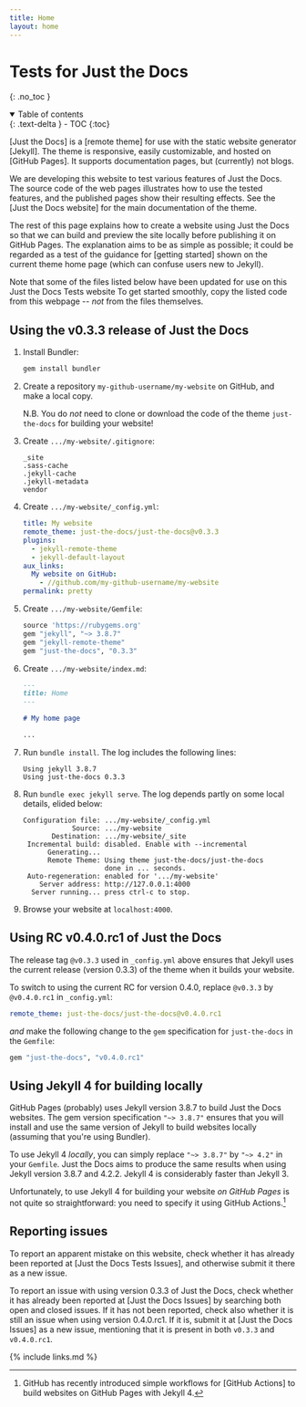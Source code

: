 ```yaml
---
title: Home
layout: home
---
```


# Tests for Just the Docs
{: .no_toc }

<details open markdown="block">
  <summary>
    Table of contents
  </summary>
  {: .text-delta }
- TOC
{:toc}
</details>


[Just the Docs] is a [remote theme] for use with the static website generator [Jekyll].
The theme is responsive, easily customizable, and hosted on [GitHub Pages].
It supports documentation pages, but (currently) not blogs.

We are developing this website to test various features of Just the Docs.
The source code of the web pages illustrates how to use the tested features,
and the published pages show their resulting effects.
See the [Just the Docs website] for the main documentation of the theme.

The rest of this page explains how to create a website using Just the Docs
so that we can build and preview the site locally before publishing it on GitHub Pages.
The explanation aims to be as simple as possible;
it could be regarded as a test of the guidance for [getting started]
shown on the current theme home page (which can confuse users new to Jekyll).

Note that some of the files listed below have been updated for use on this 
Just the Docs Tests website
To get started smoothly, copy the listed code from this webpage -- _not_ from
the files themselves.

## Using the v0.3.3 release of Just the Docs

1.  Install Bundler:

    ```sh
    gem install bundler
    ```
    
1.  Create a repository `my-github-username/my-website` on GitHub, and make a local copy.

    N.B. You do _not_ need to clone or download the code of the theme `just-the-docs`
    for building your website!
    
1.  Create `.../my-website/.gitignore`:

    ```
    _site
    .sass-cache
    .jekyll-cache
    .jekyll-metadata
    vendor
    ```

1. Create `.../my-website/_config.yml`:

    ```yml
    title: My website
    remote_theme: just-the-docs/just-the-docs@v0.3.3
    plugins:
      - jekyll-remote-theme
      - jekyll-default-layout
    aux_links:
      My website on GitHub:
        - //github.com/my-github-username/my-website
    permalink: pretty
    ```

1.  Create `.../my-website/Gemfile`:

    ```ruby
    source 'https://rubygems.org'
    gem "jekyll", "~> 3.8.7"
    gem "jekyll-remote-theme"
    gem "just-the-docs", "0.3.3"
    ```

1.  Create `.../my-website/index.md`:

    ```md
    ---
    title: Home
    ---

    # My home page
    
    ...
    ```

1.  Run `bundle install`.
    The log includes the following lines:

    ```
    Using jekyll 3.8.7
    Using just-the-docs 0.3.3
    ```

1.  Run `bundle exec jekyll serve`.
    The log depends partly on some local details, elided below:

    ```
    Configuration file: .../my-website/_config.yml
                Source: .../my-website
           Destination: .../my-website/_site
     Incremental build: disabled. Enable with --incremental
          Generating... 
          Remote Theme: Using theme just-the-docs/just-the-docs
                        done in ... seconds.
     Auto-regeneration: enabled for '.../my-website'
        Server address: http://127.0.0.1:4000
      Server running... press ctrl-c to stop.
    ```

1.  Browse your website at `localhost:4000`.

## Using RC v0.4.0.rc1 of Just the Docs

The release tag `@v0.3.3` used in `_config.yml` above ensures that Jekyll uses
the current release (version 0.3.3) of the theme when it builds your website.

To switch to using the current RC for version 0.4.0, replace `@v0.3.3`
by `@v0.4.0.rc1` in `_config.yml`:

```yml
remote_theme: just-the-docs/just-the-docs@v0.4.0.rc1
```

_and_ make the following change to the `gem` specification for `just-the-docs`
in the `Gemfile`:

```ruby
gem "just-the-docs", "v0.4.0.rc1"
```

## Using Jekyll 4 for building locally

GitHub Pages (probably) uses Jekyll version 3.8.7 to build Just the Docs websites.
The gem version specification `"~> 3.8.7"` ensures that you will
install and use the same version of Jekyll to build websites locally
(assuming that you're using Bundler).

To use Jekyll 4 _locally_, you can simply replace `"~> 3.8.7"` by `"~> 4.2"`
in your `Gemfile`.
Just the Docs aims to produce the same results when using Jekyll version 3.8.7
and 4.2.2.
Jekyll 4 is considerably faster than Jekyll 3.

Unfortunately, to use Jekyll 4 for building your website _on GitHub Pages_
is not quite so straightforward: you need to specify it using GitHub Actions.[^gh-actions]

[^gh-actions]:
    GitHub has recently introduced simple workflows for [GitHub Actions] to 
    build websites on GitHub Pages with Jekyll 4.

## Reporting issues

To report an apparent mistake on this website,
check whether it has already been reported at [Just the Docs Tests Issues],
and otherwise submit it there as a new issue.

To report an issue with using version 0.3.3 of Just the Docs,
check whether it has already been reported at [Just the Docs Issues] by searching
both open and closed issues.
If it has not been reported,
check also whether it is still an issue when using version 0.4.0.rc1.
If it is, submit it at [Just the Docs Issues] as a new issue,
mentioning that it is present in both `v0.3.3` and `v0.4.0.rc1`.

{% include links.md %}
